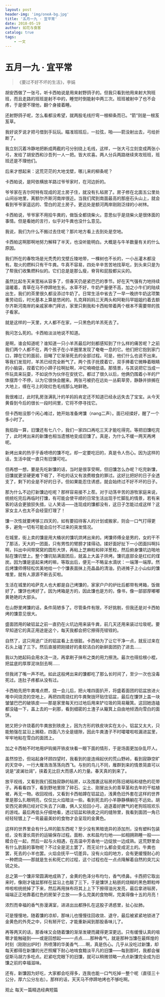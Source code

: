```yaml
---
layout: post
header-img: 'img/oneA-bg.jpg'
title: '五月一九 · 宜平常'
date: 2018-05-19
author: 如花与食客
catalog: true
tags:
    - 一文
---
```


# 五月一九 · 宜平常
> 《要过不好不坏的生活》，李娟

胡安西做了一张弓，听卡西帕说是用来射野鸽子的。但我只看到他用来射大狗班班，而且走路的班班是射不中的，睡觉时倒能射中两三次。班班被射中了也不会疼，于是便不理他，翻个身接着睡。

还射野鸽子呢，怎么看都没希望，就两股毛线拧弯一根柳条而已。“箭”则是一根芨芨草。

我好说歹说才把弓借到手玩玩。瞄准班班后，一拉弦，啪——箭没射出去，弓给折断了。

我立刻沉着冷静地把断成两截的弓分别绕上毛线，这样，一张大弓立刻变成两张小弓，发给了胡安西和沙吾列一人一把。皆大欢喜。两人分兵两路继续夹攻班班，班班还是不理他们。

后来才想起来：这荒茫茫的大地戈壁，哪儿来的柳条呢？

卡西帕说，是阿依横放羊路过爷爷家时，在河边折的。

爷爷家在吉尔阿特有现成的泥土房子住，就没有扎毡房了。房子修在北面五公里处山间谷地里，离额尔齐斯河南岸很近。当我们爬到南面最高的那座石头山上，就会看到爷爷家遥远的、雪白的泥土房子。更远处是额河两岸刚刚泛绿的小树林。

卡西帕说，爷爷家不用拾牛粪的，做饭全都烧柴火。意思似乎是烧柴火是很体面的事情。但是看她的言行，似乎对牛粪也没什么意见。

我说，我们为什么不搬过去住呢？那片地方看上去到处是空地。

卡西帕这啊那啊地努力解释了半天，也没听能明白。大概是与牛羊数量有关的什么原因。

我们所在的春牧场是光秃秃的戈壁丘陵地带，一棵树也不长的，一小丛灌木都没有。取火的燃料只有干牛粪。牛真不容易，四处辛辛苦苦地找草吃，到头来只是为了帮我们收集燃料似的。它们总是是那么瘦，脊背和屁股都尖尖的。

虽然比起冬天来宽裕从容多了，但春天仍是紧巴巴的季节。好在天气强有力地持续温暖着，青草在马不停蹄地生长。水草不好，牛奶产量便不高，加之小牛们的陆续出生，我们的茶里很久都没添过牛奶了。日常生活中省去了一早一晚挤牛奶这项繁重劳动后，时光基本上算是悠闲的。扎克拜妈妈三天两头和阿勒玛罕姐姐约着去额尔齐斯河南岸的亲戚家串门拜访，家里只剩我和卡西帕带着两个根本不需要带的孩子看家。

就是这样的一天里，大人都不在家，一只黑色的羊羔死去了。

我问怎么死的。卡西帕淡淡地说不知道。

是啊，谁会知道呢？谁知道一只小羊羔最后时刻都感知到了什么样的痛苦呢？之前我们两个人都不在，两个孩子在小羊圈里发现了奄奄一息的它。他们把它抱到家门口，蹲在它的面前，目睹了它渐渐死去的全部过程。可是，他们什么也说不出来。等我们发现时，羊羔已经完全断气了。两个孩子抚摸着它，双手捧着它微睁着眼睛的小脑袋，捏着它的小蹄子拉啊扯啊，冲它喃喃低语。那情景，与其说把它当成一件玩具来玩耍，不如说作为伙伴在安抚它。都过了很久以后，他俩仍围着小羊的尸体摆弄个不停，以为它很快会醒来。两张弓被扔在远处一丛蓟草旁，静静并排搁在大地上，缠在弓上的玫红色毛线那么地鲜艳。

我很难过，此时乳房涨满乳汁的羊妈妈肯定还不知道已经永远失去了宝宝。从今天黄昏到今后的很长一段时间里，它将不停寻找它。

但卡西帕没那个闲心难过，她开始准备烤馕（nang二声）。面已经揉好，醒了一个多小时了。

我掐指一算，旧馕还有七八个，我们一家四口再吃三天才能吃得完。等把旧馕吃完了，此时烤出来的新馕也相当遗憾地变成旧馕了。真是，为什么不缓一两天再烤呢。

新烤出来的热乎乎香喷喷的馕不吃，却一定要吃旧的，真是令人伤心。因为这样的话，生活中就一直只有旧馕可吃。

但再想一想，要是先吃新馕的话，当时是很享受啊，但旧馕怎么办呢？吃完新馕，旧馕就更坚硬更难下咽了，不吃的话又有浪费粮食的罪过。这好比把好的日子全透支了，剩下的全是不好的日子。但如果能忍住诱惑，就会始终过不好不坏的日子。

那为什么不边打新馕边吃呢？那样容易接不上茬。对于动荡辛苦的游牧家庭来说，统统吃完后再临时打馕，有可能会使平顺的日常生活出现手忙脚乱的情景，若有来客的话会更狼狈失措，让人笑话——连现成的馕都没有，这日子怎能过成这样？这家女主人也太不会经营打理了！

馕一次性就要烤够三四天的，如有要招待客人的计划或搬家，则会一口气打得更多，避免一切有可能会应付不过来的突发情况。

在城里，街上卖的馕是用大桶状的馕坑烘烤出来的。烤馕师傅全是男的，女的干不了那活，天大的一团面，只有男性的臂膀才揉得动。揉好面好扯下一小团面抖啊抖啊，抖出中间带窝窝的圆形大饼，再粘上芝麻粒和碎洋葱粒，然后俯身馕坑边啪地贴在馕坑壁上。整个馕坑贴满面团后，就盖上大盖子烘烤。馕坑底部全是红红的煤炭。因为馕是竖起来烤的嘛，等取出后，便无一不略呈水滴状：一端薄一端厚。然后烤馕师傅轻松优美地给一个个馕表面抹上亮晶晶的清油，扔进摊子上小山似的馕堆里，就有人源源不断去买啦。

生活在城里的哈萨克人也大都是自己烤馕的，家家户户的炉灶后都带有烤箱，饭做好了，馕饼也烤好了。因为烤箱是方的，因此馕也是方的，像书，像一部部厚嘟嘟黄艳艳的大部头。

在山野里烤馕的话，条件简陋多了。尽管条件有限，不好挑剔，但我还是对卡西帕烤的馕意见很大。

盛面团用的破铝盆之前一直扔在火坑边用来装牛粪，前几天还用来装过垃圾呢。要早知道它的真正用途是这个，每天我都会把它擦得亮锃锃的。

自然了，这只用途广泛的铝盆看上去很脏。卡西帕为了让它干净一点，就反过来在石头上磕了三下。然后直接把刚揉好的柔软洁白的新鲜面团扔了进去……

我以为她起码会用水浇一浇，再拿刷子抹布之类的用力擦洗。最次也得拾根小棍，把盆底的厚厚泥块刮去啊……

但我闭了嘴一声不吭。如此这般烤出来的馕都吃了那么长时间了，至少一次也没毒死过。连肚子疼都从没有过。

卡西帕先把牛粪堆点燃，烧一会儿后，把火堆四面扒开，将盛着面团的铝盆放进火堆中间烧烫的空地上，再把四周烧红的牛粪聚拢环贴住铝盆，最后在馕饼上盖一块皱皱巴巴的破铁皮——那是家里每天扫过地后用来铲垃圾的简易簸箕。这回她连磕都没磕一下，盖上去的一刹那，看到细密的土渣子从簸箕上自由地倾洒向雪白的面饼。

她又把少许烧着的牛粪放到铁皮上，因为方形的铁皮块实在太小，铝盆又太大，只能勉强在盆沿上搁稳，四面八方全是缝隙，因此牛粪渣子不时嚯嚯啦啦漏进盆里，牢牢地粘在雪白的面团上。

加之卡西帕不时地用炉钩揭开铁皮块看一眼下面的情形，于是场面更加杂乱吓人。

虽然惊恐，但站起身环顾四望时，我看到的是连绵起伏的荒山野岭，看到寂静空旷的天空中，一行大雁浩浩荡荡向西飞。与别的鸟儿不同，雁群到来的情景简直可以说是“波澜壮阔”，挟着无比巨大而感人的力量。春天真的到来了。

放平视线，又看到我们孤独寂静的毡房，以及围裹这毡房的陈旧褐毡和褪色的花带子。再看看四下，看到野地里除了碎石、尘土、刚冒出头的青草茎和去年的干枯植被，再无一物。收回视线，又看到卡西帕蹲在铝盆边，浅黄色旧外套在这样的世界里是那么扎眼明亮，仅仅比火焰暗淡一些。看到死去的小羊静静横躺在不远处。胡安西兄弟俩已经对它失去了兴趣，俩人又拾回小弓，追逐着好脾气的老狗班班欢乐的游戏。最后再低头仔细地看，透过铝盆和铁皮之间的缝隙里，我看到面团一角已经轻轻镀上了一弯最最美妙的食物才会呈现的金黄色。

这样的世界里会有什么样的脏东西呢？至少没有黑暗诡异的添加剂，没有塑料包装纸，没有漫长周折的运输保存过程。面粉、水和盐均匀地——如相拥熟睡一般——糅合在一起，然后一起与火相遇，在高温中芳香地一边绽放一边成熟。这荒野里会有什么肮脏的事物呢？不过全是泥土罢了，而无论什么都会变成泥土的。牛粪也罢，死去的小羊也罢。火焰会抚平一切差异。没有火焰的地方，会有更缓慢耐心的一种燃烧——那就是生长和死亡的过程，这个过程也在一点点降解着自然的突兀尖锐之处。

总之第一个馕非常圆满地成熟了，金黄的色泽分布均匀，香气喷鼻。卡西把它取出来时，像刚才磕盆那样在盆沿上也敲了三下，于是馕饼上粘嵌的烧糊的黑色颗粒哗哗啦啦统统掉了下来，然后再用抹布将其上上下下擦得油光发亮，最后拿进毡房，端端正正地靠着红色的房架子立放——多么完美的食物啊，完美得像十五的月亮！

浓烈而幸福的香气弥漫满室，进进出出都挣扎在这股子诱惑里，扯心扯肺。

可是慢慢地，随着馕的凉却，那味儿也慢慢往回收敛、退守，最后被紧紧地锁进了金黄色的外壳之中，只有掰开它，才能重新闻到那股香味儿了。

再等两天的话，那香味又会随着馕的渐渐发硬而藏得更深更远。只有缓慢认真的咀嚼才能触碰到——或是回想起——一点点……那种香气，就是那种当馕在最辉煌的时刻（刚刚出炉时）所喷薄的华美香气……啊，真是伤心。几乎从没吃过新馕，却每天都得在新馕的光芒照耀下耐心地啃食黯淡平凡的旧馕——每到那时，我都会催促斯马胡力多吃点。赶紧吃完眼下的旧馕，就可以稍微领略一点点新馕完全成为旧馕之前的幸福滋味。

还有，新馕因为好吃，大家都会吃得多，连我也能一口气吃掉一整个呢（直径三十公分，厚六公分左右）。那样的话，天天马不停蹄地烤也不够吃啊。

观止
每天一篇精选经典短篇